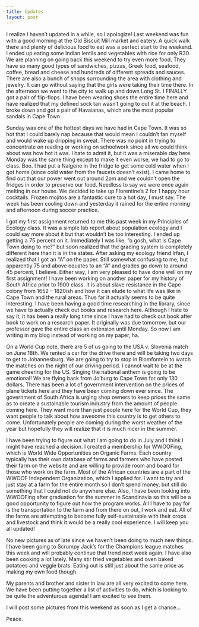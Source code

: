 ```yaml
---
title: Updates
layout: post
---
```


I realize I haven’t updated in a while, so I apologize! Last weekend was fun with a good morning at the Old Biscuit Mill market and eatery. A quick walk there and plenty of delicious food to eat was a perfect start to the weekend. I ended up eating some Indian lentils and vegetables with rice for only R30. We are planning on going back this weekend to try even more food. They have so many good types of sandwiches, pizzas, Greek food, seafood, coffee, bread and cheese and hundreds of different spreads and sauces. There are also a bunch of shops surrounding the area with clothing and jewelry. It can go without saying that the girls were taking their time there. In the afternoon we went to the city to walk up and down Long St. I FINALLY got a pair of flip-flops. I have been wearing shoes the entire time here and have realized that my defined sock tan wasn’t going to cut it at the beach. I broke down and got a pair of Havaianas, which are the most popular sandals in Cape Town. 

Sunday was one of the hottest days we have had in Cape Town. It was so hot that I could barely nap because that would mean I couldn’t fan myself and would wake up dripping in sweat. There was no point in trying to concentrate on reading or working on schoolwork since all we could think about was how hot it was. I hate to admit it, but it was a miserable day here. Monday was the same thing except to make it even worse, we had to go to class. Boo. I had put a Nalgene in the fridge to get some cold water when I got home (since cold water from the faucets doesn’t exist). I came home to find out that our power went out around 2pm and we couldn’t open the fridges in order to preserve our food. Needless to say we were once again melting in our house. We decided to take up Florentine’s 2 for 1 happy hour cocktails. Frozen mojitos are a fantastic cure to a hot day, I must say. The week has been cooling down and yesterday it rained for the entire morning and afternoon during soccer practice. 

I got my first assignment returned to me this past week in my Principles of Ecology class. It was a simple lab report about population ecology and I could say more about it but that wouldn’t be too interesting. I ended up getting a 75 percent on it. Immediately I was like, “o gosh, what is Cape Town doing to me?” but soon realized that the grading system is completely different here than it is in the states. After asking my ecology friend Irfan, I realized that I got an “A” on the paper. Still somewhat confusing to me, but apparently 75 and above equates to an “A” and grades go down to around 45 percent, I believe. Either way, I am very pleased to have done well on my first assignment! I have been working on another paper for my history of South Africa prior to 1900 class. It is about slave resistance in the Cape colony from 1652 – 1820ish and how it can elude to what life was like in Cape Town and the rural areas. Thus far it actually seems to be quite interesting. I have been having a good time researching in the library, since we have to actually check out books and research here. Although I hate to say it, it has been a really long time since I have had to check out book after book to work on a research paper. It originally was due tomorrow, but our professor gave the entire class an extension until Monday. So now I am writing in my blog instead of working on my paper, ha. 

On a World Cup note, there are 5 of us going to the USA v. Slovenia match on June 18th. We rented a car for the drive there and will be taking two days to get to Johannesburg. We are going to try to stop in Blomfontein to watch the matches on the night of our driving period. I cannot wait to be at the game cheering for the US. Singing the national anthem is going to be emotional! We are flying back from Jo’burg to Cape Town for only 130 dollars. There has been a lot of government intervention on the prices of plane tickets here and they have been coming down ever since. The government of South Africa is urging shop owners to keep prices the same as to create a sustainable tourism industry from the amount of people coming here. They want more than just people here for the World Cup, they want people to talk about how awesome this country is to get others to come. Unfortunately people are coming during the worst weather of the year but hopefully they will realize that it is much nicer in the summer. 

I have been trying to figure out what I am going to do in July and I think I might have reached a decision. I created a membership for WWOOFing, which is World Wide Opportunities on Organic Farms. Each country typically has their own database of farms and farmers who have posted their farm on the website and are willing to provide room and board for those who work on the farm. Most of the African countries are a part of the WWOOF Independent Organization, which I applied for. I want to try and just stay at a farm for the entire month so I don’t spend money, but still do something that I could not do anywhere else. Also, I have been looking into WWOOFing after graduation for the summer in Scandinavia so this will be a good opportunity to figure out how the program works. All I have to pay for is the transportation to the farm and from there on out, I work and eat. All of the farms are attempting to become fully self-sustainable with their crops and livestock and think it would be a really cool experience. I will keep you all updated! 

No new pictures as of late since we haven’t been doing to much new things. I have been going to Scrumpy Jack’s for the Champions league matches this week and will probably continue that trend next week again. I have also been cooking a lot lately. Many stir fried vegetables and oven baked potatoes and veggie brats. Eating out is still just about the same price as making my own food though. 

My parents and brother and sister in law are all very excited to come here. We have been putting together a list of activities to do, which is looking to be quite the adventurous agenda! I am excited to see them. 

I will post some pictures from this weekend as soon as I get a chance…

Peace.